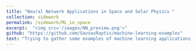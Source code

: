 ```yaml
---
title: "Neural Network Applications in Space and Solar Physics "
collection: sidework
permalink: /sidework/ML_in_space
excerpt:  "<img src='/images/NN_preview.png'>"
github: "https://github.com/SavvasRaptis/machine-learning-examples"
text: "Trying to gather some examples of machine learning applications in space science that I have been involved. I also include some standard examples and routines to keep them for future use."
---
```

